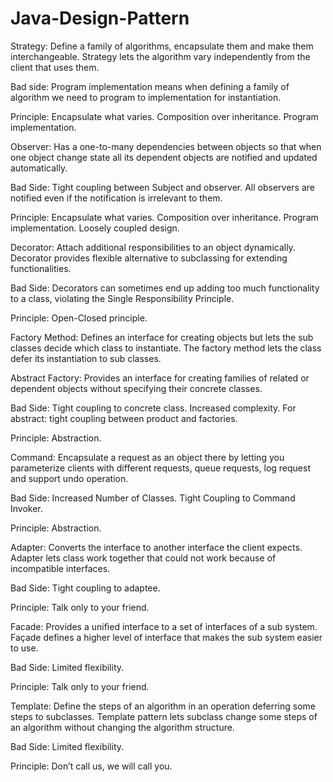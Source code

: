 # Java-Design-Pattern


Strategy:
Define a family of algorithms, encapsulate them and make them interchangeable. 
Strategy lets the algorithm vary independently from the client that uses them.

Bad side:
Program implementation means when defining a family of algorithm we need to program to implementation for instantiation.

Principle:
Encapsulate what varies.
Composition over inheritance.
Program implementation.



Observer:
Has a one-to-many dependencies between objects so that when one object change state all its dependent objects are 
notified and updated automatically.


Bad Side:
Tight coupling between Subject and observer.
All observers are notified even if the notification is irrelevant to them.

Principle:
Encapsulate what varies.
Composition over inheritance.
Program implementation.
Loosely coupled design.



Decorator:
Attach additional responsibilities to an object dynamically. Decorator provides flexible alternative to subclassing 
for extending functionalities.

Bad Side:
Decorators can sometimes end up adding too much functionality to a class, violating the Single Responsibility Principle.

Principle:
Open-Closed principle.



Factory Method:
Defines an interface for creating objects but lets the sub classes decide which class to instantiate. The factory 
method lets the class defer its instantiation to sub classes.

Abstract Factory: Provides an interface for creating families of related or dependent objects without specifying their 
concrete classes.

Bad Side:
Tight coupling to concrete class.
Increased complexity.
For abstract: tight coupling between product and factories.

Principle:
Abstraction.



Command:
Encapsulate a request as an object there by letting you parameterize clients with different requests, queue requests, 
log request and support undo operation.

Bad Side:
Increased Number of Classes.
Tight Coupling to Command Invoker.

Principle:
Abstraction.



Adapter:
Converts the interface to another interface the client expects. Adapter lets class work together that could not work 
because of incompatible interfaces.

Bad Side:
Tight coupling to adaptee.

Principle:
Talk only to your friend.




Facade:
Provides a unified interface to a set of interfaces of a sub system. Façade defines a higher level of interface that 
makes the sub system easier to use.

Bad Side:
Limited flexibility.

Principle:
Talk only to your friend.



Template:
Define the steps of an algorithm in an operation deferring some steps to subclasses. Template pattern lets subclass 
change some steps of an algorithm without changing the algorithm structure.

Bad Side:
Limited flexibility.

Principle:
Don’t call us, we will call you.






